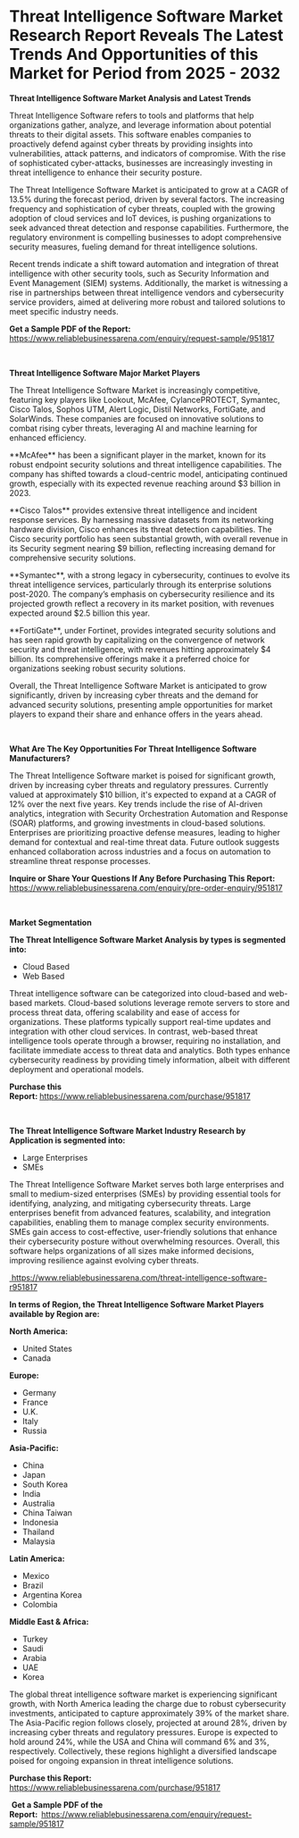 <p><h1>Threat Intelligence Software Market Research Report Reveals The Latest Trends And Opportunities of this Market for Period from 2025 - 2032</h1></p><p><strong>Threat Intelligence Software Market Analysis and Latest Trends</strong></p>
<p><p>Threat Intelligence Software refers to tools and platforms that help organizations gather, analyze, and leverage information about potential threats to their digital assets. This software enables companies to proactively defend against cyber threats by providing insights into vulnerabilities, attack patterns, and indicators of compromise. With the rise of sophisticated cyber-attacks, businesses are increasingly investing in threat intelligence to enhance their security posture.</p><p>The Threat Intelligence Software Market is anticipated to grow at a CAGR of 13.5% during the forecast period, driven by several factors. The increasing frequency and sophistication of cyber threats, coupled with the growing adoption of cloud services and IoT devices, is pushing organizations to seek advanced threat detection and response capabilities. Furthermore, the regulatory environment is compelling businesses to adopt comprehensive security measures, fueling demand for threat intelligence solutions.</p><p>Recent trends indicate a shift toward automation and integration of threat intelligence with other security tools, such as Security Information and Event Management (SIEM) systems. Additionally, the market is witnessing a rise in partnerships between threat intelligence vendors and cybersecurity service providers, aimed at delivering more robust and tailored solutions to meet specific industry needs.</p></p>
<p><strong>Get a Sample PDF of the Report:&nbsp;</strong> <a href="https://www.reliablebusinessarena.com/enquiry/request-sample/951817?utm_campaign=2563&utm_medium=2&utm_source=Github&utm_content=ia&utm_term=17042025&utm_id=threat-intelligence-software">https://www.reliablebusinessarena.com/enquiry/request-sample/951817</a></p>
<p>&nbsp;</p>
<p><strong>Threat Intelligence Software Major Market Players</strong></p>
<p><p>The Threat Intelligence Software Market is increasingly competitive, featuring key players like Lookout, McAfee, CylancePROTECT, Symantec, Cisco Talos, Sophos UTM, Alert Logic, Distil Networks, FortiGate, and SolarWinds. These companies are focused on innovative solutions to combat rising cyber threats, leveraging AI and machine learning for enhanced efficiency.</p><p>**McAfee** has been a significant player in the market, known for its robust endpoint security solutions and threat intelligence capabilities. The company has shifted towards a cloud-centric model, anticipating continued growth, especially with its expected revenue reaching around $3 billion in 2023.</p><p>**Cisco Talos** provides extensive threat intelligence and incident response services. By harnessing massive datasets from its networking hardware division, Cisco enhances its threat detection capabilities. The Cisco security portfolio has seen substantial growth, with overall revenue in its Security segment nearing $9 billion, reflecting increasing demand for comprehensive security solutions.</p><p>**Symantec**, with a strong legacy in cybersecurity, continues to evolve its threat intelligence services, particularly through its enterprise solutions post-2020. The company’s emphasis on cybersecurity resilience and its projected growth reflect a recovery in its market position, with revenues expected around $2.5 billion this year.</p><p>**FortiGate**, under Fortinet, provides integrated security solutions and has seen rapid growth by capitalizing on the convergence of network security and threat intelligence, with revenues hitting approximately $4 billion. Its comprehensive offerings make it a preferred choice for organizations seeking robust security solutions.</p><p>Overall, the Threat Intelligence Software Market is anticipated to grow significantly, driven by increasing cyber threats and the demand for advanced security solutions, presenting ample opportunities for market players to expand their share and enhance offers in the years ahead.</p></p>
<p>&nbsp;</p>
<p><strong>What Are The Key Opportunities For Threat Intelligence Software Manufacturers?</strong></p>
<p><p>The Threat Intelligence Software market is poised for significant growth, driven by increasing cyber threats and regulatory pressures. Currently valued at approximately $10 billion, it's expected to expand at a CAGR of 12% over the next five years. Key trends include the rise of AI-driven analytics, integration with Security Orchestration Automation and Response (SOAR) platforms, and growing investments in cloud-based solutions. Enterprises are prioritizing proactive defense measures, leading to higher demand for contextual and real-time threat data. Future outlook suggests enhanced collaboration across industries and a focus on automation to streamline threat response processes.</p></p>
<p><strong>Inquire or Share Your Questions If Any Before Purchasing This Report:</strong> <a href="https://www.reliablebusinessarena.com/enquiry/pre-order-enquiry/951817?utm_campaign=2563&utm_medium=2&utm_source=Github&utm_content=ia&utm_term=17042025&utm_id=threat-intelligence-software">https://www.reliablebusinessarena.com/enquiry/pre-order-enquiry/951817</a></p>
<p>&nbsp;</p>
<p><strong>Market Segmentation</strong></p>
<p><strong>The Threat Intelligence Software Market Analysis by types is segmented into:</strong></p>
<p><ul><li>Cloud Based</li><li>Web Based</li></ul></p>
<p><p>Threat intelligence software can be categorized into cloud-based and web-based markets. Cloud-based solutions leverage remote servers to store and process threat data, offering scalability and ease of access for organizations. These platforms typically support real-time updates and integration with other cloud services. In contrast, web-based threat intelligence tools operate through a browser, requiring no installation, and facilitate immediate access to threat data and analytics. Both types enhance cybersecurity readiness by providing timely information, albeit with different deployment and operational models.</p></p>
<p><strong>Purchase this Report:&nbsp;</strong><a href="https://www.reliablebusinessarena.com/purchase/951817?utm_campaign=2563&utm_medium=2&utm_source=Github&utm_content=ia&utm_term=17042025&utm_id=threat-intelligence-software">https://www.reliablebusinessarena.com/purchase/951817</a></p>
<p>&nbsp;</p>
<p><strong>The Threat Intelligence Software Market Industry Research by Application is segmented into:</strong></p>
<p><ul><li>Large Enterprises</li><li>SMEs</li></ul></p>
<p><p>The Threat Intelligence Software Market serves both large enterprises and small to medium-sized enterprises (SMEs) by providing essential tools for identifying, analyzing, and mitigating cybersecurity threats. Large enterprises benefit from advanced features, scalability, and integration capabilities, enabling them to manage complex security environments. SMEs gain access to cost-effective, user-friendly solutions that enhance their cybersecurity posture without overwhelming resources. Overall, this software helps organizations of all sizes make informed decisions, improving resilience against evolving cyber threats.</p></p>
<p><a href="https://www.reliablebusinessarena.com/threat-intelligence-software-r951817?utm_campaign=2563&utm_medium=2&utm_source=Github&utm_content=ia&utm_term=17042025&utm_id=threat-intelligence-software">&nbsp;https://www.reliablebusinessarena.com/threat-intelligence-software-r951817</a></p>
<p><strong>In terms of Region, the Threat Intelligence Software Market Players available by Region are:</strong></p>
<p>
    <p> <strong> North America: </strong>
        <ul>
            <li>United States</li>
            <li>Canada</li>
        </ul>
        </p> 
    <p> <strong> Europe: </strong>
        <ul>
            <li>Germany</li>
            <li>France</li>
            <li>U.K.</li>
            <li>Italy</li>
            <li>Russia</li>
        </ul>
        </p> 
    <p> <strong> Asia-Pacific: </strong>
        <ul>
            <li>China</li>
            <li>Japan</li>
            <li>South Korea</li>
            <li>India</li>
            <li>Australia</li>
            <li>China Taiwan</li>
            <li>Indonesia</li>
            <li>Thailand</li>
            <li>Malaysia</li>
        </ul>
        </p> 
    <p> <strong> Latin America: </strong>
        <ul>
            <li>Mexico</li>
            <li>Brazil</li>
            <li>Argentina Korea</li>
            <li>Colombia</li>
        </ul>
        </p> 
    <p> <strong> Middle East & Africa: </strong>
        <ul>
            <li>Turkey</li>
            <li>Saudi</li>
            <li>Arabia</li>
            <li>UAE</li>
            <li>Korea</li>
        </ul>
    </p>
    </p>
<p><p>The global threat intelligence software market is experiencing significant growth, with North America leading the charge due to robust cybersecurity investments, anticipated to capture approximately 39% of the market share. The Asia-Pacific region follows closely, projected at around 28%, driven by increasing cyber threats and regulatory pressures. Europe is expected to hold around 24%, while the USA and China will command 6% and 3%, respectively. Collectively, these regions highlight a diversified landscape poised for ongoing expansion in threat intelligence solutions.</p></p>
<p><strong>Purchase this Report: </strong><a href="https://www.reliablebusinessarena.com/purchase/951817?utm_campaign=2563&utm_medium=2&utm_source=Github&utm_content=ia&utm_term=17042025&utm_id=threat-intelligence-software">https://www.reliablebusinessarena.com/purchase/951817</a></p>
<p>&nbsp;<strong>Get a Sample PDF of the Report:&nbsp;&nbsp;</strong><a href="https://www.reliablebusinessarena.com/enquiry/request-sample/951817?utm_campaign=2563&utm_medium=2&utm_source=Github&utm_content=ia&utm_term=17042025&utm_id=threat-intelligence-software">https://www.reliablebusinessarena.com/enquiry/request-sample/951817</a></p>
<p><strong></strong></p>
<p><p></p><p></p><p></p></p>